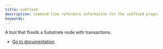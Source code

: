 ```yaml
---
title: subflood
description: Command-line reference information for the subflood program.
keywords:
---
```


A tool that floods a Substrate node with transactions.

- [Go to documentation](https://github.com/paritytech/subflood).
